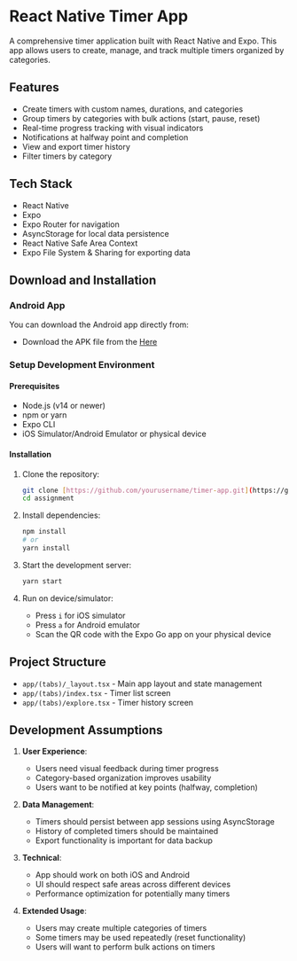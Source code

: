 # React Native Timer App

A comprehensive timer application built with React Native and Expo. This app allows users to create, manage, and track multiple timers organized by categories.

## Features

- Create timers with custom names, durations, and categories
- Group timers by categories with bulk actions (start, pause, reset)
- Real-time progress tracking with visual indicators
- Notifications at halfway point and completion
- View and export timer history
- Filter timers by category

## Tech Stack

- React Native
- Expo
- Expo Router for navigation
- AsyncStorage for local data persistence
- React Native Safe Area Context
- Expo File System & Sharing for exporting data

## Download and Installation

### Android App

You can download the Android app directly from:
- Download the APK file from the [Here](https://expo.dev/accounts/pravenn/projects/assignment/builds/24488bc1-c00a-46a4-aa83-b407b42fdd4f)

### Setup Development Environment

#### Prerequisites

- Node.js (v14 or newer)
- npm or yarn
- Expo CLI
- iOS Simulator/Android Emulator or physical device

#### Installation

1. Clone the repository:
   ```bash
   git clone [https://github.com/yourusername/timer-app.git](https://github.com/Pravenn18/assignment.git](https://github.com/Pravenn18/assignment.git)
   cd assignment
   ```

2. Install dependencies:
   ```bash
   npm install
   # or
   yarn install
   ```

3. Start the development server:
   ```bash
   yarn start
   ```

4. Run on device/simulator:
   - Press `i` for iOS simulator
   - Press `a` for Android emulator
   - Scan the QR code with the Expo Go app on your physical device

## Project Structure

- `app/(tabs)/_layout.tsx` - Main app layout and state management
- `app/(tabs)/index.tsx` - Timer list screen
- `app/(tabs)/explore.tsx` - Timer history screen

## Development Assumptions

1. **User Experience**:
   - Users need visual feedback during timer progress
   - Category-based organization improves usability
   - Users want to be notified at key points (halfway, completion)

2. **Data Management**:
   - Timers should persist between app sessions using AsyncStorage
   - History of completed timers should be maintained
   - Export functionality is important for data backup

3. **Technical**:
   - App should work on both iOS and Android
   - UI should respect safe areas across different devices
   - Performance optimization for potentially many timers

4. **Extended Usage**:
   - Users may create multiple categories of timers
   - Some timers may be used repeatedly (reset functionality)
   - Users will want to perform bulk actions on timers
